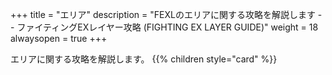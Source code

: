 +++
title = "エリア"
description = "FEXLのエリアに関する攻略を解説します -- ファイティングEXレイヤー攻略 (FIGHTING EX LAYER GUIDE)"
weight = 18
alwaysopen = true
+++

エリアに関する攻略を解説します。
{{% children style="card" %}}
